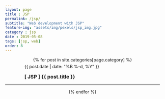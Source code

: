 ```yaml
--- 
layout: page
title : JSP
permalink: /jsp/
subtitle: "Web development with JSP" 
feature-img: "assets/img/pexels/jsp_img.jpg"
category : jsp
date : 2019-05-08
tags: [jsp, web]
order: 8
---
```


<div align="center">
{% for post in site.categories[page.category] %}
   <div style="width:75%;">
   <p class="meta" align="left" style="line-height:0px;">
              {{ post.date | date: "%B %-d, %Y" }}
        </p>
    <h3 align="left">
        <a href="{{ post.url | absolute_url }}" style="text-decoration:none;">
        [ JSP ] {{ post.title }}
        </a>
    </h3>
    </div>
    <hr/>
{% endfor %}
</div>

<br/>